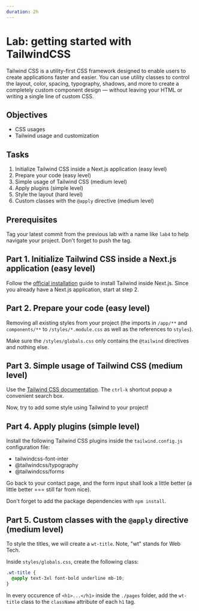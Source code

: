 ```yaml
---
duration: 2h
---
```


# Lab: getting started with TailwindCSS

Tailwind CSS is a utility-first CSS framework designed to enable users to create applications faster and easier. You can use utility classes to control the layout, color, spacing, typography, shadows, and more to create a completely custom component design — without leaving your HTML or writing a single line of custom CSS.

## Objectives

- CSS usages
- Tailwind usage and customization

## Tasks

1. Initialize Tailwind CSS inside a Next.js application (easy level)
2. Prepare your code (easy level)
3. Simple usage of Tailwind CSS (medium level)
4. Apply plugins (simple level)
5. Style the layout (hard level)
6. Custom classes with the `@apply` directive (medium level)

## Prerequisites

Tag your latest commit from the previous lab with a name like `lab4` to help navigate your project. Don't forget to push the tag.

## Part 1. Initialize Tailwind CSS inside a Next.js application (easy level)

Follow the [official installation](https://tailwindcss.com/docs/guides/nextjs) guide to install Tailwind inside Next.js. Since you already have a Next.js application, start at step 2.

## Part 2. Prepare your code (easy level)

Removing all  existing styles from your project (the imports in `/app/**` and `components/**` to `/styles/*.module.css` as well as the references to `styles`).

Make sure the `/styles/globals.css` only contains the `@tailwind` directives and nothing else.

## Part 3. Simple usage of Tailwind CSS (medium level)

Use the [Tailwind CSS documentation](https://tailwindcss.com). The `ctrl-k` shortcut popup a convenient search box.

Now, try to add some style using Tailwind to your project!

## Part 4. Apply plugins (simple level)

Install the following Tailwind CSS plugins inside the `tailwind.config.js` configuration file:

- tailwindcss-font-inter
- @tailwindcss/typography
- @tailwindcss/forms

Go back to your contact page, and the form input shall look a little better (a little better === still far from nice).

Don't forget to add the package dependencies with `npm install`.

## Part 5. Custom classes with the `@apply` directive (medium level)

To style the titles, we will create a `wt-title`. Note, "wt" stands for Web Tech.

Inside `styles/globals.css`, create the following class:

```css
.wt-title {
  @apply text-3xl font-bold underline mb-10;
}
```

In every occurence of `<h1>...</h1>` inside the `./pages` folder, add the `wt-title` class to the `className` attribute of each `h1` tag.
